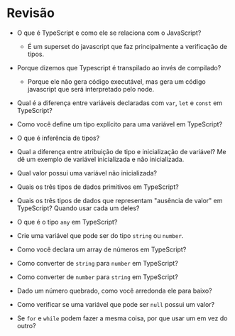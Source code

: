 # Revisão

- O que é TypeScript e como ele se relaciona com o JavaScript?
  - É um superset do javascript que faz principalmente a verificação de tipos.
- Porque dizemos que Typescript é transpilado ao invés de compilado?
  - Porque ele não gera código executável, mas gera um código javascript que será interpretado pelo node.
- Qual é a diferença entre variáveis ​​declaradas com `var`, `let` e `const` em TypeScript?
  
- Como você define um tipo explícito para uma variável em TypeScript?
- O que é inferência de tipos?
- Qual a diferença entre atribuição de tipo e inicialização de variável? Me dê um exemplo de variável inicializada e não inicializada.
- Qual valor possui uma variável não inicializada?
- Quais os três tipos de dados primitivos em TypeScript?
- Quais os três tipos de dados que representam "ausência de valor" em TypeScript? Quando usar cada um deles?
- O que é o tipo `any` em TypeScript?
- Crie uma variável que pode ser do tipo `string` ou `number`.
- Como você declara um array de números em TypeScript?
- Como converter de `string` para `number` em TypeScript?
- Como converter de `number` para `string` em TypeScript?
- Dado um número quebrado, como você arredonda ele para baixo?
- Como verificar se uma variável que pode ser `null` possui um valor?
- Se `for` e `while` podem fazer a mesma coisa, por que usar um em vez do outro?
